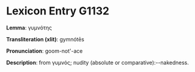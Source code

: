 # Lexicon Entry G1132

**Lemma**: γυμνότης

**Transliteration (xlit)**: gymnótēs

**Pronunciation**: goom-not'-ace

**Description**:
from γυμνός; nudity (absolute or comparative):--nakedness.
